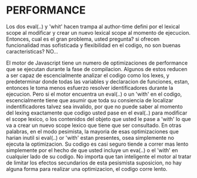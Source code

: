 # PERFORMANCE

Los dos eval(..) y 'whit' hacen trampa al author-time defini por el lexical scope al modificar y crear un nuevo
lexical scope al momento de ejecucion.
Entonces, cual es el gran problema, usted pregunta? si ofrecen funcionalidad mas sofisticada y flexibilidad en el
codigo, no son buenas caracteristicas? NO...

El motor de Javascript tiene un numero de optimizaciones de performance que se ejecutan durante la fase de
compilacion. Algunos de estos reducen a ser capaz de escencialmente analizar el codigo como los lexes, y
predeterminar donde todas las variables y declaracion de funciones, estan, entonces le toma menos esfuerzo
resolver identificadores durante la ejecucion.
Pero si el motor encuentra un eval(..) o un 'with' en el codigo, escencialmente tiene que asumir que toda su
consiencia de localizar indentificadores talvez sea invalido, por que no puede saber al momento del lexing
exactamente que codigo usted pase en el eval(..) para modificar el scope lexico, o los contenidos del objeto
que usted le pase a 'with' lo que va a crear un nuevo scope lexico que tiene que ser consultado.
En otras palabras, en el modo pesimista, la mayoria de esas optimizaciones que harian inutil si eval(..)
or 'with' estan presentes, osea simplemente no ejecuta la optimizacion.
Su codigo es casi seguro tiende a correr mas lento simplemente por el hecho de que usted incluye un eva(..) o
el 'with' en cualquier lado de su codigo. No importa que tan inteligente el motor al tratar de limitar
los efectos secundarios de esta pesismista suposicion, no hay alguna forma para realizar una optimizacion,
el codigo corre lento.